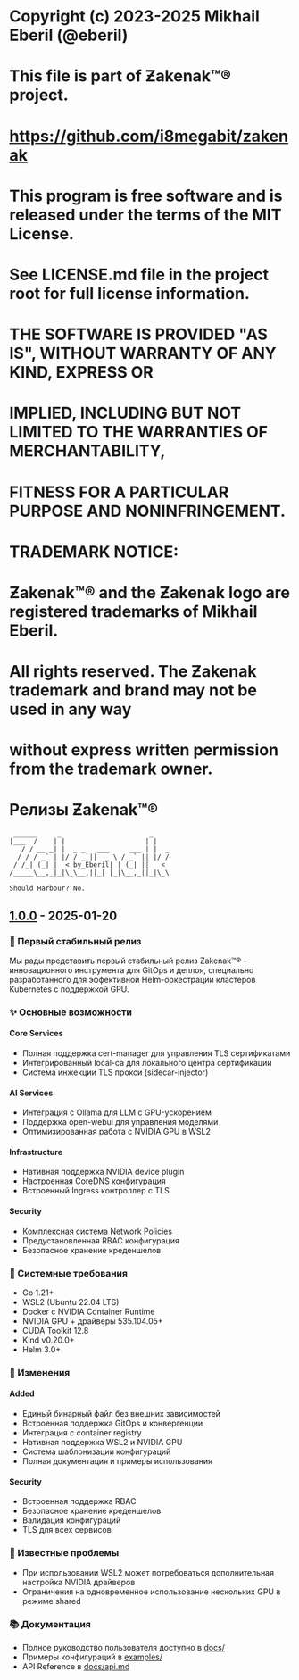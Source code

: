 # Copyright (c) 2023-2025 Mikhail Eberil (@eberil)
# 
# This file is part of Ƶakenak™® project.
# https://github.com/i8megabit/zakenak
#
# This program is free software and is released under the terms of the MIT License.
# See LICENSE.md file in the project root for full license information.
#
# THE SOFTWARE IS PROVIDED "AS IS", WITHOUT WARRANTY OF ANY KIND, EXPRESS OR
# IMPLIED, INCLUDING BUT NOT LIMITED TO THE WARRANTIES OF MERCHANTABILITY,
# FITNESS FOR A PARTICULAR PURPOSE AND NONINFRINGEMENT.
#
# TRADEMARK NOTICE:
# Ƶakenak™® and the Ƶakenak logo are registered trademarks of Mikhail Eberil.
# All rights reserved. The Ƶakenak trademark and brand may not be used in any way 
# without express written permission from the trademark owner.


# Релизы Ƶakenak™®
```ascii
 ______     _                      _    
|___  /    | |                    | |   
   / / __ _| |  _ _   ___     ___ | |  _
  / / / _` | |/ / _`||  _ \ / _` || |/ /
 / /_| (_| |  < by_Eberil| | (_| ||   < 
/_____\__,_|_|\_\__,||_| |_|\__,_||_|\_\

Should Harbour?	No.
```
## [1.0.0] -  2025-01-20

### 🎉 Первый стабильный релиз

Мы рады представить первый стабильный релиз Ƶakenak™® - инновационного инструмента для GitOps и деплоя, специально разработанного для эффективной Helm-оркестрации кластеров Kubernetes с поддержкой GPU.

### ✨ Основные возможности

#### Core Services
- Полная поддержка cert-manager для управления TLS сертификатами
- Интегрированный local-ca для локального центра сертификации
- Система инжекции TLS прокси (sidecar-injector)

#### AI Services
- Интеграция с Ollama для LLM с GPU-ускорением
- Поддержка open-webui для управления моделями
- Оптимизированная работа с NVIDIA GPU в WSL2

#### Infrastructure
- Нативная поддержка NVIDIA device plugin
- Настроенная CoreDNS конфигурация
- Встроенный Ingress контроллер с TLS

#### Security
- Комплексная система Network Policies
- Предустановленная RBAC конфигурация
- Безопасное хранение креденшелов

### 🔧 Системные требования
- Go 1.21+
- WSL2 (Ubuntu 22.04 LTS)
- Docker с NVIDIA Container Runtime
- NVIDIA GPU + драйверы 535.104.05+
- CUDA Toolkit 12.8
- Kind v0.20.0+
- Helm 3.0+

### 📝 Изменения

#### Added
- Единый бинарный файл без внешних зависимостей
- Встроенная поддержка GitOps и конвергенции
- Интеграция с container registry
- Нативная поддержка WSL2 и NVIDIA GPU
- Система шаблонизации конфигураций
- Полная документация и примеры использования

#### Security
- Встроенная поддержка RBAC
- Безопасное хранение креденшелов
- Валидация конфигураций
- TLS для всех сервисов

### 🐛 Известные проблемы
- При использовании WSL2 может потребоваться дополнительная настройка NVIDIA драйверов
- Ограничения на одновременное использование нескольких GPU в режиме shared

### 📚 Документация
- Полное руководство пользователя доступно в [docs/](docs/)
- Примеры конфигураций в [examples/](examples/)
- API Reference в [docs/api.md](docs/api.md)

[1.0.0]: https://github.com/i8megabit/zakenak/releases/tag/v1.0.0